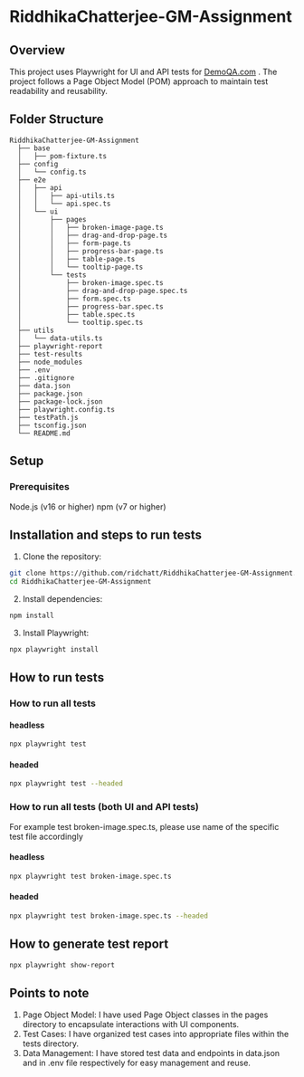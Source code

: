 # RiddhikaChatterjee-GM-Assignment

## Overview
This project uses Playwright for UI and API tests for [DemoQA.com](https://demoqa.com/) . The project follows a Page Object Model (POM) approach to maintain test readability and reusability.

## Folder Structure

````plaintext
RiddhikaChatterjee-GM-Assignment
  ├── base
  │   ├── pom-fixture.ts
  ├── config
  │   └── config.ts
  ├── e2e
  │   ├── api
  │   │   ├── api-utils.ts
  │   │   └── api.spec.ts
  │   └── ui
  │       ├── pages
  │       │   ├── broken-image-page.ts
  │       │   ├── drag-and-drop-page.ts
  │       │   ├── form-page.ts
  │       │   ├── progress-bar-page.ts
  │       │   ├── table-page.ts
  │       │   └── tooltip-page.ts
  │       └── tests
  │           ├── broken-image.spec.ts
  │           ├── drag-and-drop-page.spec.ts
  │           ├── form.spec.ts
  │           ├── progress-bar.spec.ts
  │           ├── table.spec.ts
  │           └── tooltip.spec.ts
  ├── utils
  │   └── data-utils.ts
  ├── playwright-report
  ├── test-results
  ├── node_modules
  ├── .env
  ├── .gitignore
  ├── data.json
  ├── package.json
  ├── package-lock.json
  ├── playwright.config.ts
  ├── testPath.js
  ├── tsconfig.json
  └── README.md

````

## Setup
### Prerequisites
Node.js (v16 or higher)
npm (v7 or higher)

## Installation and steps to run tests
1. Clone the repository:

```bash
git clone https://github.com/ridchatt/RiddhikaChatterjee-GM-Assignment.git
cd RiddhikaChatterjee-GM-Assignment
```

2. Install dependencies:

```bash
npm install
```

3. Install Playwright:

```bash
npx playwright install
```

## How to run tests

### How to run all tests

#### headless
```bash
npx playwright test
```

#### headed
```bash
npx playwright test --headed
```

### How to run all tests (both UI and API tests)
For example test broken-image.spec.ts, please use name of the specific test file accordingly
#### headless
```bash
npx playwright test broken-image.spec.ts 
```

#### headed
```bash
npx playwright test broken-image.spec.ts --headed
```

## How to generate test report
```bash
npx playwright show-report
```

## Points to note
1) Page Object Model: I have used Page Object classes in the pages directory to encapsulate interactions with UI components.
2) Test Cases: I have organized test cases into appropriate files within the tests directory.
3) Data Management: I have stored test data and endpoints in data.json and in .env file respectively for easy management and reuse.

